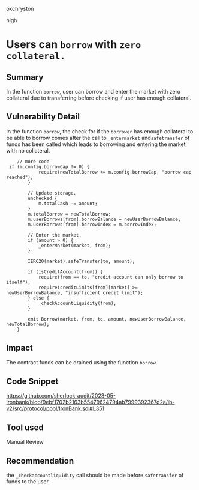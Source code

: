 oxchryston

high

# Users can `borrow` with `zero` `collateral.`

## Summary
In the function `borrow`, user can borrow and enter the market with zero collateral due to transferring before checking if user has enough collateral.
## Vulnerability Detail
In the function `borrow`, the check for if the `borrower` has enough collateral to be able to borrow comes after the call to `_entermarket` and`safetransfer` of funds has been called which leads to borrowing and entering the market with no collateral.
```solidity
    // more code
 if (m.config.borrowCap != 0) {
            require(newTotalBorrow <= m.config.borrowCap, "borrow cap reached");
        }

        // Update storage.
        unchecked {
            m.totalCash -= amount;
        }
        m.totalBorrow = newTotalBorrow;
        m.userBorrows[from].borrowBalance = newUserBorrowBalance;
        m.userBorrows[from].borrowIndex = m.borrowIndex;

        // Enter the market.
        if (amount > 0) {
            _enterMarket(market, from);
        }

        IERC20(market).safeTransfer(to, amount);

        if (isCreditAccount(from)) {
            require(from == to, "credit account can only borrow to itself");
            require(creditLimits[from][market] >= newUserBorrowBalance, "insufficient credit limit");
        } else {
            _checkAccountLiquidity(from);
        }

        emit Borrow(market, from, to, amount, newUserBorrowBalance, newTotalBorrow);
    }
```

## Impact

The contract funds can be drained using the function `borrow`.
## Code Snippet
https://github.com/sherlock-audit/2023-05-ironbank/blob/9ebf1702b2163b55479624794ab7999392367d2a/ib-v2/src/protocol/pool/IronBank.sol#L351

## Tool used

Manual Review

## Recommendation
the `_checkaccountliquidity` call should be made before `safetransfer` of funds to the user.